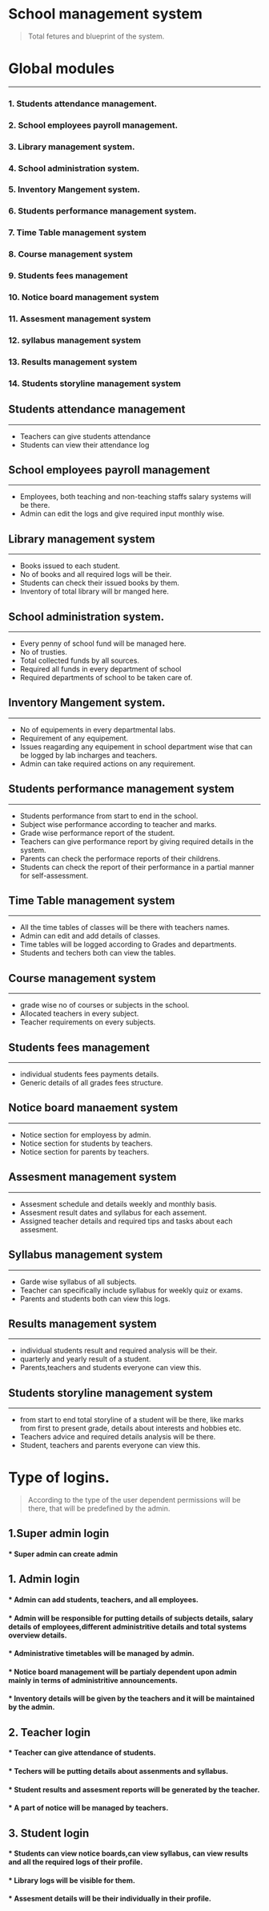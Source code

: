 #
# School management system 

> Total fetures and blueprint of the system.

# Global modules
- - -
### 1. Students attendance management.
### 2. School employees payroll management.
### 3. Library management system.
### 4.  School administration system.
### 5.  Inventory Mangement system.
### 6.  Students performance management system.
### 7.  Time Table management system
### 8.  Course management system
### 9.  Students fees management
### 10. Notice board management system   
### 11. Assesment management system
### 12. syllabus management system
### 13. Results management system
### 14. Students storyline management system



## Students attendance management
- - - 
 * Teachers can give students attendance
 * Students can view their attendance log

## School employees payroll management
- - -
* Employees, both teaching and non-teaching staffs salary systems will be there.
* Admin can edit the logs and give required input monthly wise.

## Library management system
- - -
* Books issued to each student.
* No of books and all required logs will be their.
* Students can check their issued books by them.
* Inventory of total library will br manged here.

## School administration system.
- - -
* Every penny of school fund will be managed here.
* No of trusties.
* Total collected funds by all sources.
* Required all funds in every department of school
* Required departments of school to be taken care of.

## Inventory Mangement system.
- - -
* No of equipements in every departmental labs.
* Requirement of any equipement.
* Issues reagarding any equipement in school department wise that can be logged by lab            incharges and teachers.
* Admin can take required actions on any requirement.

## Students performance management system
- - -
* Students performance from start to end in the school.
* Subject wise performance according to teacher and marks.
* Grade wise performance report of the student.
* Teachers can give performance report by giving required details in the system.
* Parents can check the performace reports of their childrens.
* Students can check the report of their performance in a partial manner for self-assessment.

## Time Table management system
- - -
* All the time tables of classes will be there with teachers names.
* Admin can edit and add details of classes.
* Time tables will be logged according to Grades and departments.
* Students and techers both can view the tables.

## Course management system
- - -
* grade wise no of courses or subjects in the school.
* Allocated teachers in every subject.
* Teacher requirements on every subjects.

## Students fees management
- - -
* individual students fees payments details.
* Generic details of all grades fees structure.

## Notice board manaement system
- - -
* Notice section for employess by admin.
* Notice section for students by teachers.
* Notice section for parents by teachers.

## Assesment management system
- - -
* Assesment schedule and details weekly and monthly basis.
* Assesment result dates and syllabus for each assement.
* Assigned teacher details and required tips and tasks about each assesment.

## Syllabus management system
- - -
* Garde wise syllabus of all subjects.
* Teacher can specifically include syllabus for weekly quiz or exams.
* Parents and students both can view this logs.

## Results management system
- - -
* individual students result and required analysis will be their.
* quarterly and yearly result of a student.
* Parents,teachers and students everyone can view this.

## Students storyline management system
- - -
* from start to end total storyline of a student will be there, like marks from first to present grade, details about interests and hobbies etc.
* Teachers advice and required details analysis will be there.
* Student, teachers and parents everyone can view this.

# Type of logins.
>According to the type of the user dependent permissions will be there, that will be predefined by the admin.

## 1.Super admin login
#### * Super admin can create admin

## 1. Admin login
#### * Admin can add students, teachers, and all employees.
#### * Admin will be responsible for putting details of subjects details, salary details of employees,different administritive details and total systems overview details.
#### * Administrative timetables will be managed by admin.
#### * Notice board management will be partialy dependent upon admin mainly in terms of administritive announcements.
#### * Inventory details will be given by the teachers and it will be maintained by the admin.

## 2. Teacher login
#### * Teacher can give attendance of students.
#### * Techers will be putting details about assenments and syllabus.
#### * Student results and assesment reports will be generated by the teacher.
#### * A part of notice will be managed by teachers.

## 3. Student login
#### * Students can view notice boards,can view syllabus, can view results and all the required logs of their profile.
#### * Library logs will be visible for them.
#### * Assesment details will be their individually in their profile.





